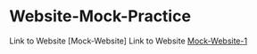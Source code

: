 # Website-Mock-Practice

Link to Website [Mock-Website]
Link to Website [Mock-Website-1](Mock-Website-1.html)
